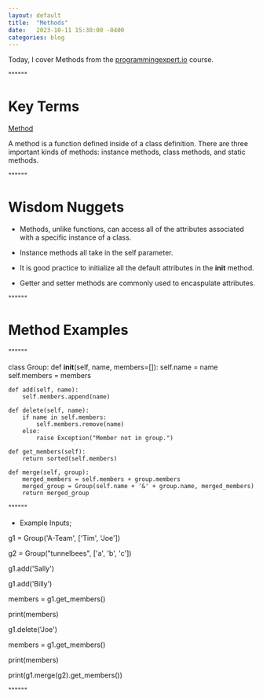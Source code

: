```yaml
---
layout: default
title:  "Methods"
date:   2023-10-11 15:30:00 -0400
categories: blog
---
```


Today, I cover Methods from the [programmingexpert.io][course-site] course.

""""""

# Key Terms

<ins>Method<ins>

A method is a function defined inside of a class definition. There are three important kinds of methods: instance methods, class methods, and static methods.

""""""

# Wisdom Nuggets

- Methods, unlike functions, can access all of the attributes associated with a specific instance of a class.

- Instance methods all take in the self parameter.

- It is good practice to initialize all the default attributes in the __init__ method.

- Getter and setter methods are commonly used to encaspulate attributes. 

""""""

# Method Examples

""""""

class Group:
    def __init__(self, name, members=[]):
        self.name = name
        self.members = members

    def add(self, name):
        self.members.append(name)

    def delete(self, name):
        if name in self.members:
            self.members.remove(name)
        else:
            raise Exception("Member not in group.")

    def get_members(self):
        return sorted(self.members)

    def merge(self, group):
        merged_members = self.members + group.members
        merged_group = Group(self.name + '&' + group.name, merged_members)
        return merged_group

""""""

- Example Inputs;

g1 = Group('A-Team', ['Tim', 'Joe'])

g2 = Group("tunnelbees", ['a', 'b', 'c'])

g1.add('Sally')

g1.add('Billy')

members = g1.get_members()

print(members)

g1.delete('Joe')

members = g1.get_members()

print(members)

print(g1.merge(g2).get_members())

""""""

[course-site]: https://www.programmingexpert.io/index
